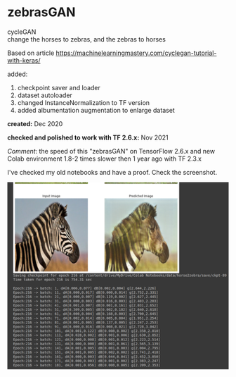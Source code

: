 # zebrasGAN
cycleGAN  
change the horses to zebras, and the zebras to horses

Based on article https://machinelearningmastery.com/cyclegan-tutorial-with-keras/

added:  
1. checkpoint saver and loader
2. dataset autoloader
3. changed InstanceNormalization to TF version
4. added albumentation augmentation to enlarge dataset

**created:** Dec 2020

**checked and polished to work with TF 2.6.x:** Nov 2021

_Comment_: the speed of this "zebrasGAN" on TensorFlow 2.6.x and new Colab environment 1.8-2 times slower then 1 year ago with TF 2.3.x

I've checked my old notebooks and have a proof. Check the screenshot.

<img src="proof_1year_ago.png">
